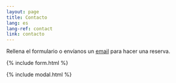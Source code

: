 ```yaml
---
layout: page
title: Contacto
lang: es
lang-ref: contact
link: contacto
---
```



Rellena el formulario o envíanos un [email](mailto:{{site.email}}) para hacer una reserva.

{% include form.html %}

{% include modal.html %}
